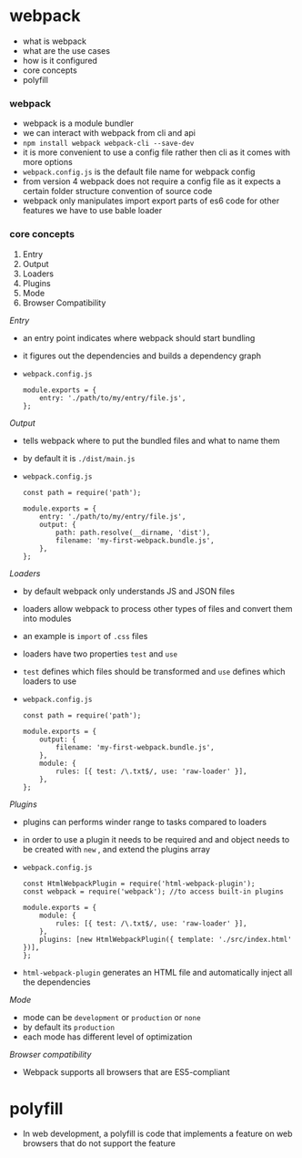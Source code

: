 # webpack 

- what is webpack 
- what are the use cases 
- how is it configured 
- core concepts 
- polyfill 
### webpack 
- webpack is a module bundler 
- we can interact with webpack from cli and api 
- `npm install webpack webpack-cli --save-dev`
- it is more convenient to use a config file rather then cli as it comes with more options 
- `webpack.config.js` is the default file name for webpack config 
- from version 4 webpack does not require a config file as it expects a certain folder structure convention of source code 
- webpack only manipulates import export parts of es6 code for other features we have to use bable loader 


### core concepts 

1. Entry 
2. Output 
3. Loaders 
4. Plugins 
5. Mode 
6. Browser Compatibility 

_Entry_ 

- an entry point indicates where webpack should start bundling 
- it figures out the dependencies and builds a dependency graph 
-  `webpack.config.js`

    ```
    module.exports = {
        entry: './path/to/my/entry/file.js',
    };

    ```

_Output_ 

- tells webpack where to put the bundled files and what to name them 
- by default it is `./dist/main.js` 
- `webpack.config.js`
    
    ```
    const path = require('path');

    module.exports = {
        entry: './path/to/my/entry/file.js',
        output: {
            path: path.resolve(__dirname, 'dist'),
            filename: 'my-first-webpack.bundle.js',
        },
    };
    ```


_Loaders_

- by default webpack only understands JS and JSON files 
- loaders allow webpack to process other types of files and convert them into modules 
- an example is `import` of `.css` files 
- loaders have two properties `test` and `use` 
- `test` defines which files should be transformed and `use` defines which loaders to use 
- `webpack.config.js`

    ```
    const path = require('path');

    module.exports = {
        output: {
            filename: 'my-first-webpack.bundle.js',
        },
        module: {
            rules: [{ test: /\.txt$/, use: 'raw-loader' }],
        },
    };
    ```


_Plugins_

- plugins can performs winder range to tasks compared to loaders 
- in order to use a plugin it needs to be required and and object needs to be created with `new` , and extend the plugins array 
- `webpack.config.js`


    ```
    const HtmlWebpackPlugin = require('html-webpack-plugin');
    const webpack = require('webpack'); //to access built-in plugins

    module.exports = {
        module: {
            rules: [{ test: /\.txt$/, use: 'raw-loader' }],
        },
        plugins: [new HtmlWebpackPlugin({ template: './src/index.html' })],
    };
    ```
- `html-webpack-plugin` generates an HTML file and automatically inject all the dependencies 


_Mode_

- mode can be `development` or `production` or `none`
- by default its `production` 
- each mode has different level of optimization 

_Browser compatibility_

- Webpack supports all browsers that are ES5-compliant



# polyfill 

- In web development, a polyfill is code that implements a feature on web browsers that do not support the feature